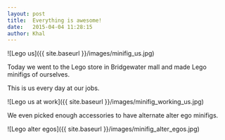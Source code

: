 ```yaml
---
layout: post
title:  Everything is awesome!
date:   2015-04-04 11:28:15
author: Khal
---
```


![Lego us]({{ site.baseurl }}/images/minifig_us.jpg)

Today we went to the Lego store in Bridgewater mall and made Lego minifigs of ourselves.

This is us every day at our jobs.

![Lego us at work]({{ site.baseurl }}/images/minifig_working_us.jpg)

We even picked enough accessories to  have alternate alter ego minifigs.

![Lego alter egos]({{ site.baseurl }}/images/minifig_alter_egos.jpg)